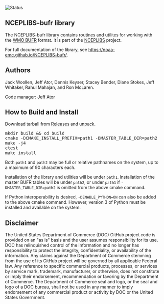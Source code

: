 ![Status](https://github.com/NOAA-EMC/NCEPLIBS-bufr/workflows/Build%20and%20Test/badge.svg)

## NCEPLIBS-bufr library

The NCEPLIBS-bufr library contains routines and utilites for working with the
[WMO BUFR](https://library.wmo.int/index.php?lvl=notice_display&id=10684#.Y70OSNLMJH7) format.
It is part of the [NCEPLIBS](https://github.com/NOAA-EMC/NCEPLIBS) project.

For full documentation of the library, see https://noaa-emc.github.io/NCEPLIBS-bufr/.

## Authors

Jack Woollen, Jeff Ator, Dennis Keyser, Stacey Bender, Diane Stokes, Jeff Whitaker, Rahul Mahajan, and Ron McLaren.

Code manager: Jeff Ator

## How to Build and Install

Download tarball from
[Releases](https://github.com/NOAA-EMC/NCEPLIBS-bufr/releases) and
unpack.

<pre>
mkdir build && cd build
cmake -DCMAKE_INSTALL_PREFIX=path1 -DMASTER_TABLE_DIR=path2 ..
make -j4
ctest
make install
</pre>

Both `path1` and `path2` may be full or relative pathnames
on the system, up to a maximum of 90 characters each.

Installation of the library and utilities will be under `path1`.
Installation of the master BUFR tables will be under `path2`, or
under `path1` if `-DMASTER_TABLE_DIR=path2` is omitted
from the above cmake command.

If Python interoperability is desired, `-DENABLE_PYTHON=ON` can also
be added to the above cmake command.  However, version 3 of Python
must be installed and available on the system.

## Disclaimer

The United States Department of Commerce (DOC) GitHub project code is
provided on an "as is" basis and the user assumes responsibility for
its use. DOC has relinquished control of the information and no longer
has responsibility to protect the integrity, confidentiality, or
availability of the information. Any claims against the Department of
Commerce stemming from the use of its GitHub project will be governed
by all applicable Federal law. Any reference to specific commercial
products, processes, or services by service mark, trademark,
manufacturer, or otherwise, does not constitute or imply their
endorsement, recommendation or favoring by the Department of
Commerce. The Department of Commerce seal and logo, or the seal and
logo of a DOC bureau, shall not be used in any manner to imply
endorsement of any commercial product or activity by DOC or the United
States Government.
